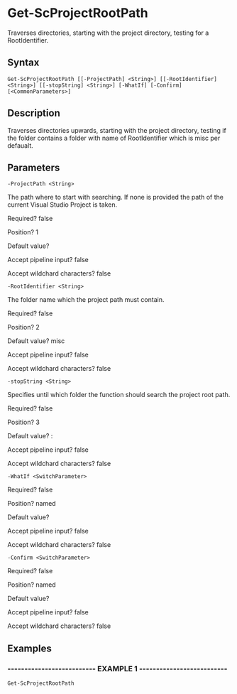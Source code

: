 

# Get-ScProjectRootPath

Traverses directories, starting with the project directory, testing for a RootIdentifier.
## Syntax

    Get-ScProjectRootPath [[-ProjectPath] <String>] [[-RootIdentifier] <String>] [[-stopString] <String>] [-WhatIf] [-Confirm] [<CommonParameters>]


## Description

Traverses directories upwards, starting with the project directory, 
testing if the folder contains a folder with name of RootIdentifier which is misc per defaualt.





## Parameters

    
    -ProjectPath <String>

The path where to start with searching. If none is provided the path of the current Visual Studio Project is taken.





Required?  false

Position? 1

Default value? 

Accept pipeline input? false

Accept wildchard characters? false
    
    
    -RootIdentifier <String>

The folder name which the project path must contain.





Required?  false

Position? 2

Default value? misc

Accept pipeline input? false

Accept wildchard characters? false
    
    
    -stopString <String>

Specifies until which folder the function should search the project root path.





Required?  false

Position? 3

Default value? :

Accept pipeline input? false

Accept wildchard characters? false
    
    
    -WhatIf <SwitchParameter>

Required?  false

Position? named

Default value? 

Accept pipeline input? false

Accept wildchard characters? false
    
    
    -Confirm <SwitchParameter>

Required?  false

Position? named

Default value? 

Accept pipeline input? false

Accept wildchard characters? false
    

## Examples

### -------------------------- EXAMPLE 1 --------------------------
    Get-ScProjectRootPath































